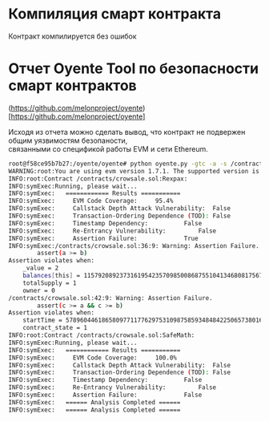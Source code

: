 # Компиляция смарт контракта
Контракт компилируется без ошибок

# Отчет Oyente Tool по безопасности смарт контрактов

(https://github.com/melonproject/oyente)[https://github.com/melonproject/oyente]  

Исходя из отчета можно сделать вывод, что контракт не подвержен общим уязвимостям безопаности,  
связанными со спецификой работы EVM и сети Ethereum.

```bash
root@f58ce95b7b27:/oyente/oyente# python oyente.py -gtc -a -s /contracts/crowsale.sol
WARNING:root:You are using evm version 1.7.1. The supported version is 1.6.6
INFO:root:Contract /contracts/crowsale.sol:Rexpax:
INFO:symExec:Running, please wait...
INFO:symExec:	============ Results ===========
INFO:symExec:	  EVM Code Coverage: 	 95.4%
INFO:symExec:	  Callstack Depth Attack Vulnerability:  False
INFO:symExec:	  Transaction-Ordering Dependence (TOD): False
INFO:symExec:	  Timestamp Dependency: 		 False
INFO:symExec:	  Re-Entrancy Vulnerability: 		 False
INFO:symExec:	  Assertion Failure: 			 True
INFO:symExec:/contracts/crowsale.sol:36:9: Warning: Assertion Failure.
        assert(a >= b)
Assertion violates when:
    _value = 2
    balances[this] = 115792089237316195423570985008687551041346808175670299467965221634129033953278
    totalSupply = 1
    owner = 0
/contracts/crowsale.sol:42:9: Warning: Assertion Failure.
        assert(c >= a && c >= b)
Assertion violates when:
    startTime = 57896044618658097711776297531098758593484842250657380164627079569223463184256
    contract_state = 1
INFO:root:Contract /contracts/crowsale.sol:SafeMath:
INFO:symExec:Running, please wait...
INFO:symExec:	============ Results ===========
INFO:symExec:	  EVM Code Coverage: 	 100.0%
INFO:symExec:	  Callstack Depth Attack Vulnerability:  False
INFO:symExec:	  Transaction-Ordering Dependence (TOD): False
INFO:symExec:	  Timestamp Dependency: 		 False
INFO:symExec:	  Re-Entrancy Vulnerability: 		 False
INFO:symExec:	  Assertion Failure: 			 False
INFO:symExec:	====== Analysis Completed ======
INFO:symExec:	====== Analysis Completed ======
```
